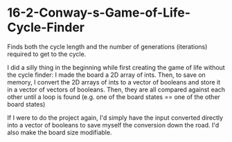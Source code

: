 # 16-2-Conway-s-Game-of-Life-Cycle-Finder
Finds both the cycle length and the number of generations (iterations) required to get to the cycle.

I did a silly thing in the beginning while first creating the game of life without the cycle finder: I made the board a 2D array of ints.
Then, to save on memory, I convert the 2D arrays of ints to a vector of booleans and store it in a vector of vectors of booleans.
Then, they are all compared against each other until a loop is found (e.g. one of the board states == one of the other board states)

If I were to do the project again, I'd simply have the input converted directly into a vector of booleans to save myself the conversion down the road.
I'd also make the board size modifiable.
